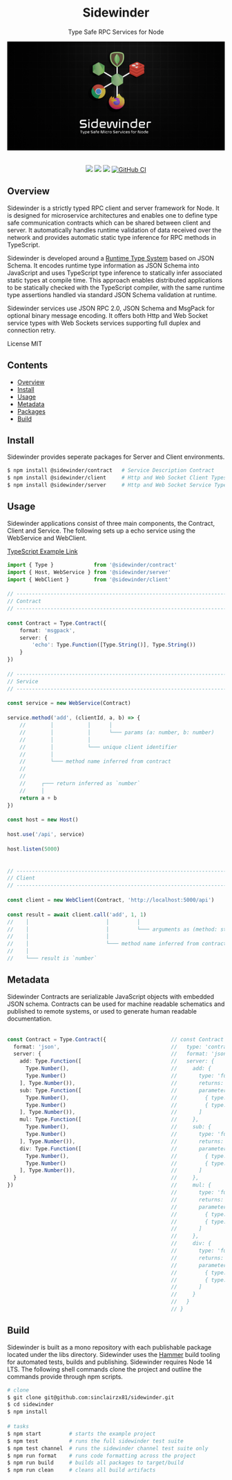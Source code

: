 <div align='center'>

<h1>Sidewinder</h1>

<p>Type Safe RPC Services for Node</p>

<img src='./build/assets/sidewinder.png' />

<br />
<br />

[<img src="https://img.shields.io/npm/v/@sidewinder/contract?label=%40sidewinder%2Fcontract">](https://www.npmjs.com/package/@sidewinder/contract)
[<img src="https://img.shields.io/npm/v/@sidewinder/client?label=%40sidewinder%2Fclient">](https://www.npmjs.com/package/@sidewinder/client) 
[<img src="https://img.shields.io/npm/v/@sidewinder/server?label=%40sidewinder%2Fserver">](https://www.npmjs.com/package/@sidewinder/server)
[![GitHub CI](https://github.com/sinclairzx81/sidewinder/workflows/GitHub%20CI/badge.svg)](https://github.com/sinclairzx81/sidewinder/actions)

</div>

## Overview

Sidewinder is a strictly typed RPC client and server framework for Node. It is designed for microservice architectures and enables one to define type safe communication contracts which can be shared between client and server. It automatically handles runtime validation of data received over the network and provides automatic static type inference for RPC methods in TypeScript.

Sidewinder is developed around a [Runtime Type System](https://github.com/sinclairzx81/typebox) based on JSON Schema. It encodes runtime type information as JSON Schema into JavaScript and uses TypeScript type inference to statically infer associated static types at compile time. This approach enables distributed applications to be statically checked with the TypeScript compiler, with the same runtime type assertions handled via standard JSON Schema validation at runtime.

Sidewinder services use JSON RPC 2.0, JSON Schema and MsgPack for optional binary message encoding. It offers both Http and Web Socket service types with Web Sockets services supporting full duplex and connection retry.

License MIT

## Contents

- [Overview](#Overview)
- [Install](#Install)
- [Usage](#Usage)
- [Metadata](#Metadata)
- [Packages](#Packages)
- [Build](#Build)

## Install

Sidewinder provides seperate packages for Server and Client environments.

```bash
$ npm install @sidewinder/contract   # Service Description Contract
$ npm install @sidewinder/client     # Http and Web Socket Client Types
$ npm install @sidewinder/server     # Http and Web Socket Service Types
```

## Usage

Sidewinder applications consist of three main components, the Contract, Client and Service. The following sets up a echo service using the WebService and WebClient.

[TypeScript Example Link](https://www.typescriptlang.org/play?#code/JYWwDg9gTgLgBAbzgFQJ5gKZwL5wGZQQhwDkAAgM7AAmGA7sAHa1QD0AxhIzFAIbswSAKFCRYiOAHUMAIwDKGKADdg7LLgJFSlGvSYtWFRUsXDR0eEmkyAwgBtgGbjnyFi5KrQbNFHB08EhIVZWOABaCMio6JjYuPiExPjg0JsuHn4YFPCk3Lz8gqigzkYKeDTuPgE4AF4UdAwAOgqMgQAKBCE4brgjZUUALkQuntGSXmpqEiG0TEaAMQBXRgFgLjaAbVmmgDlFkBlFNoBKABp6ub2Do+OAXXPtxqvDqBPjke7sIWx37ML-gGAsLZBTKVQYP5AqHQuLFLhlXrGcG1OCMehSWSglRqNotKowX59bFNEAYGAACwg1Da40mJHObXY-m4AElqOdeOcZMdagA+YajEKjUYAH2F4rFwpFHzgQvFcEl8u6ip6AGpInAwLw+CAKHA2rwhox9i8uUaTYp3oLQvKVbaZXKJUq1RrlsAAI6LLBMxzOXTcYB4RxQB02iWhpXqiJwUkUqmo3ikuBMPCKKAYaiuLQlVpZa2hiOjKNhODpmCLKCMZOMVNQdOZ3h6gAGxuuUCbhZ60tGZYrVd4cFVcBkcG+vyFMMnU+y9l9WQnU8XQLhpXgPoCKLRdAxtmZMFx6Xx5xI5JgMDAAxCjWvjRIvxKCPTFEWdngdV4dF4wDXe8a7F4dh2DSExTOcACM4HvI6CrOrBTpKtK0F2nBzrIS60bagA5vsAR6o2+qxpS1BDGUUBMJhHLmm2ZqohaUBQWGMEoShYrZF2zEocWMZkkRCZJimaYZlmxA5vibHKuJg4ak+L7wMAzati8TZAA)

```typescript
import { Type }             from '@sidewinder/contract'
import { Host, WebService } from '@sidewinder/server'
import { WebClient }        from '@sidewinder/client'

// ---------------------------------------------------------------------------
// Contract
// ---------------------------------------------------------------------------

const Contract = Type.Contract({
    format: 'msgpack',
    server: {
        'echo': Type.Function([Type.String()], Type.String())
    }
})

// ---------------------------------------------------------------------------
// Service
// ---------------------------------------------------------------------------

const service = new WebService(Contract)

service.method('add', (clientId, a, b) => {
    //        │           │      │
    //        │           │      └─── params (a: number, b: number)
    //        │           │
    //        │           └─── unique client identifier
    //        │
    //        └─── method name inferred from contract
    //
    //
    //     ┌─── return inferred as `number`
    //     │
    return a + b 
})

const host = new Host()

host.use('/api', service)

host.listen(5000)


// ---------------------------------------------------------------------------
// Client
// ---------------------------------------------------------------------------

const client = new WebClient(Contract, 'http://localhost:5000/api')

const result = await client.call('add', 1, 1)
//    │                         │         │
//    │                         │         └─── arguments as (method: string, a: number, b: number)
//    │                         │ 
//    │                         └─── method name inferred from contract
//    │
//    └─── result is `number`
```


## Metadata

Sidewinder Contracts are serializable JavaScript objects with embedded JSON schema. Contracts can be used for machine readable schematics and published to remote systems, or used to generate human readable documentation.

```typescript

const Contract = Type.Contract({                     // const Contract = {
  format: 'json',                                    //   type: 'contract',
  server: {                                          //   format: 'json',
    add: Type.Function([                             //   server: {
      Type.Number(),                                 //     add: {
      Type.Number()                                  //       type: 'function',
    ], Type.Number()),                               //       returns: { type: 'number' },
    sub: Type.Function([                             //       parameters: [
      Type.Number(),                                 //         { type: 'number' },
      Type.Number()                                  //         { type: 'number' }                                                  
    ], Type.Number()),                               //       ]
    mul: Type.Function([                             //     },
      Type.Number(),                                 //     sub: {
      Type.Number()                                  //       type: 'function',
    ], Type.Number()),                               //       returns: { type: 'number' },
    div: Type.Function([                             //       parameters: [
      Type.Number(),                                 //         { type: 'number' },
      Type.Number()                                  //         { type: 'number' }
    ], Type.Number()),                               //       ]
  }                                                  //     },                                                                   
})                                                   //     mul: {
                                                     //       type: 'function',
                                                     //       returns: { type: 'number' },
                                                     //       parameters: [
                                                     //         { type: 'number' },
                                                     //         { type: 'number' }
                                                     //       ]
                                                     //     },
                                                     //     div: {
                                                     //       type: 'function',
                                                     //       returns: { type: 'number' },
                                                     //       parameters: [
                                                     //         { type: 'number' },
                                                     //         { type: 'number' }
                                                     //       ]
                                                     //     }
                                                     //   }
                                                     // }
```

## Build

Sidewinder is built as a mono repository with each publishable package located under the libs directory. Sidewinder uses the [Hammer](https://github.com/sinclairzx81/hammer) build tooling for automated tests, builds and publishing. Sidewinder requires Node 14 LTS. The following shell commands clone the project and outline the commands provide through npm scripts.

```bash
# clone
$ git clone git@github.com:sinclairzx81/sidewinder.git
$ cd sidewinder
$ npm install

# tasks
$ npm start         # starts the example project
$ npm test          # runs the full sidewinder test suite
$ npm test channel  # runs the sidewinder channel test suite only
$ npm run format    # runs code formatting across the project
$ npm run build     # builds all packages to target/build
$ npm run clean     # cleans all build artifacts
```